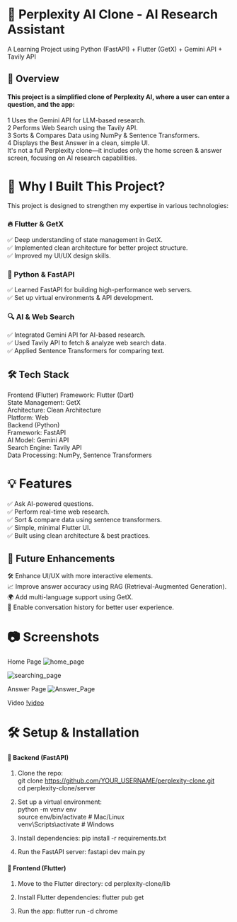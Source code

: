 
# 🧠 Perplexity AI Clone - AI Research Assistant
A Learning Project using Python (FastAPI) + Flutter (GetX) + Gemini API + Tavily API


## 🚀 Overview

#### This project is a simplified clone of Perplexity AI, where a user can enter a question, and the app:
1 Uses the Gemini API for LLM-based research.          
2 Performs Web Search using the Tavily API.           
3 Sorts & Compares Data using NumPy & Sentence Transformers.        
4 Displays the Best Answer in a clean, simple UI.        
It's not a full Perplexity clone—it includes only the home screen & answer screen, focusing on AI research capabilities. 
# 📌 Why I Built This Project?
This project is designed to strengthen my expertise in various technologies:  
### 🔥 Flutter & GetX  
✅ Deep understanding of state management in GetX.  
✅ Implemented clean architecture for better project structure.  
✅ Improved my UI/UX design skills.  

### 🐍 Python & FastAPI  
✅ Learned FastAPI for building high-performance web servers.  
✅ Set up virtual environments & API development.  

### 🔍 AI & Web Search  
✅ Integrated Gemini API for AI-based research.  
✅ Used Tavily API to fetch & analyze web search data.  
✅ Applied Sentence Transformers for comparing text.  

## 🛠️ Tech Stack
Frontend (Flutter) 
Framework: Flutter (Dart)  
State Management: GetX  
Architecture: Clean Architecture  
Platform: Web  
Backend (Python)  
Framework: FastAPI    
AI Model: Gemini API  
Search Engine: Tavily API  
Data Processing: NumPy, Sentence Transformers  
# 💡 Features  
✅ Ask AI-powered questions.  
✅ Perform real-time web research.  
✅ Sort & compare data using sentence transformers.  
✅ Simple, minimal Flutter UI.  
✅ Built using clean architecture & best practices.  
## 📌 Future Enhancements
🛠 Enhance UI/UX with more interactive elements.  
📈 Improve answer accuracy using RAG (Retrieval-Augmented Generation).  
🌍 Add multi-language support using GetX.  
🔄 Enable conversation history for better user experience.  

# 📷 Screenshots
Home Page
![home_page](https://github.com/user-attachments/assets/d8558d2e-22bf-4815-9529-cba19d0e4c7a)

![searching_page](https://github.com/user-attachments/assets/ae3106db-f04b-44d2-88ee-c8f968ccbd6b)

Answer Page
![Answer_Page](https://github.com/user-attachments/assets/2ad4c50f-2c9d-4075-b9f8-0374d915bc72)

Video
[!video](https://github.com/user-attachments/assets/157c42f7-d08b-48e0-93c7-c011b0b49fe4)
# 🛠️ Setup & Installation
#### 📌 Backend (FastAPI)  
1. Clone the repo:  
git clone https://github.com/YOUR_USERNAME/perplexity-clone.git     
cd perplexity-clone/server     

2. Set up a virtual environment:    
python -m venv env  
source env/bin/activate  # Mac/Linux    
venv\Scripts\activate     # Windows

3. Install dependencies:
pip install -r requirements.txt

4. Run the FastAPI server:
fastapi dev main.py

#### 📌 Frontend (Flutter)
1. Move to the Flutter directory:
cd perplexity-clone/lib

2. Install Flutter dependencies:
flutter pub get

3. Run the app: 
flutter run -d chrome
